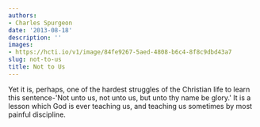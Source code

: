 ```yaml
---
authors:
- Charles Spurgeon
date: '2013-08-18'
description: ''
images:
- https://hcti.io/v1/image/84fe9267-5aed-4808-b6c4-8f8c9dbd43a7
slug: not-to-us
title: Not to Us
---
```


Yet it is, perhaps, one of the hardest struggles of the Christian life to learn this sentence-'Not unto us, not unto us, but unto thy name be glory.' It is a lesson which God is ever teaching us, and teaching us sometimes by most painful discipline.